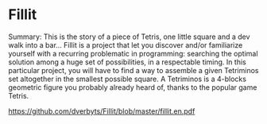 # Fillit

Summary: This is the story of a piece of Tetris, one little square and a dev walk into
a bar...
Fillit is a project that let you discover and/or familiarize yourself with a recurring
problematic in programming: searching the optimal solution among a huge set of possibilities,
in a respectable timing. In this particular project, you will have to find a way to
assemble a given Tetriminos set altogether in the smallest possible square.
A Tetriminos is a 4-blocks geometric figure you probably already heard of, thanks to
the popular game Tetris.

https://github.com/dverbyts/Fillit/blob/master/fillit.en.pdf
